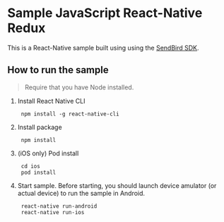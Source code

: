 # Sample JavaScript React-Native Redux

This is a React-Native sample built using using the [SendBird SDK](https://github.com/smilefam/SendBird-SDK-JavaScript).

## How to run the sample

> Require that you have Node installed.
1. Install React Native CLI

        npm install -g react-native-cli

2. Install package

        npm install

3. (iOS only) Pod install

        cd ios
        pod install

4. Start sample. Before starting, you should launch device amulator (or actual device) to run the sample in Android.

        react-native run-android
        react-native run-ios
